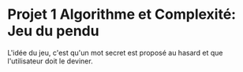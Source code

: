 # Projet 1 Algorithme et Complexité: Jeu du pendu
L'idée du jeu, c'est qu'un mot secret est proposé au hasard et que 
l'utilisateur doit le deviner.
